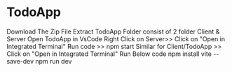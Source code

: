 # TodoApp
Download The Zip File
Extract TodoApp Folder consist of 2 folder Client & Server
Open TodoApp in VsCode
Right Click on Server>> Click on "Open in Integrated Terminal"
Run code >> npm start
Similar for Client/TodoApp >> Click on "Open in Integrated Terminal"
Run Below code
npm install vite --save-dev 
npm run dev
